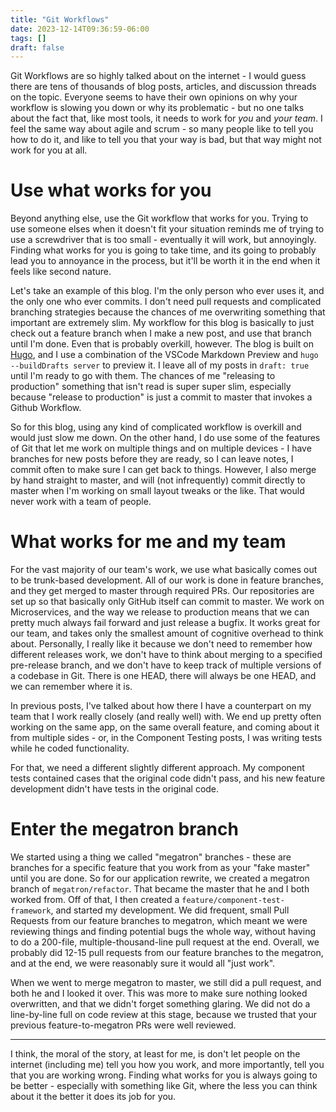 ```yaml
---
title: "Git Workflows"
date: 2023-12-14T09:36:59-06:00
tags: []
draft: false
---
```


Git Workflows are so highly talked about on the internet - I would guess there are tens of thousands of blog posts, articles, and discussion threads on the topic.  Everyone seems to have their own opinions on why your workflow is slowing you down or why its problematic - but no one talks about the fact that, like most tools, it needs to work for _you_ and _your team_.  I feel the same way about agile and scrum - so many people like to tell you how to do it, and like to tell you that your way is bad, but that way might not work for you at all.

<!--more-->

# Use what works for you

Beyond anything else, use the Git workflow that works for you.  Trying to use someone elses when it doesn't fit your situation reminds me of trying to use a screwdriver that is too small - eventually it will work, but annoyingly.  Finding what works for you is going to take time, and its going to probably lead you to annoyance in the process, but it'll be worth it in the end when it feels like second nature.

Let's take an example of this blog.  I'm the only person who ever uses it, and the only one who ever commits.  I don't need pull requests and complicated branching strategies because the chances of me overwriting something that important are extremely slim.  My workflow for this blog is basically to just check out a feature branch when I make a new post, and use that branch until I'm done.  Even that is probably overkill, however. The blog is built on [Hugo](https://gohugo.io/), and I use a combination of the VSCode Markdown Preview and `hugo --buildDrafts server` to preview it.  I leave all of my posts in `draft: true` until I'm ready to go with them.  The chances of me "releasing to production" something that isn't read is super super slim, especially because "release to production" is just a commit to master that invokes a Github Workflow.

So for this blog, using any kind of complicated workflow is overkill and would just slow me down.  On the other hand, I do use some of the features of Git that let me work on multiple things and on multiple devices - I have branches for new posts before they are ready, so I can leave notes, I commit often to make sure I can get back to things. However, I also merge by hand straight to master, and will (not infrequently) commit directly to master when I'm working on small layout tweaks or the like.  That would never work with a team of people.

# What works for me and my team

For the vast majority of our team's work, we use what basically comes out to be trunk-based development.  All of our work is done in feature branches, and they get merged to master through required PRs.  Our repositories are set up so that basically only GitHub itself can commit to master.  We work on Microservices, and the way we release to production means that we can pretty much always fail forward and just release a bugfix.  It works great for our team, and takes only the smallest amount of cognitive overhead to think about.  Personally, I really like it because we don't need to remember how different releases work, we don't have to think about merging to a specified pre-release branch, and we don't have to keep track of multiple versions of a codebase in Git.  There is one HEAD, there will always be one HEAD, and we can remember where it is.


In previous posts, I've talked about how there I have a counterpart on my team that I work really closely (and really well) with.  We end up pretty often working on the same app, on the same overall feature, and coming about it from multiple sides - or, in the Component Testing posts, I was writing tests while he coded functionality.  


For that, we need a different slightly different approach.  My component tests contained cases that the original code didn't pass, and his new feature development didn't have tests in the original code.  

# Enter the megatron branch

We started using a thing we called "megatron" branches - these are branches for a specific feature that you work from as your "fake master" until you are done.  So for our application rewrite, we created a megatron branch of `megatron/refactor`.  That became the master that he and I both worked from.  Off of that, I then created a `feature/component-test-framework`, and started my development.  We did frequent, small Pull Requests from our feature branches to megatron, which meant we were reviewing things and finding potential bugs the whole way, without having to do a 200-file, multiple-thousand-line pull request at the end.  Overall, we probably did 12-15 pull requests from our feature branches to the megatron, and at the end, we were reasonably sure it would all "just work".  

When we went to merge megatron to master, we still did a pull request, and both he and I looked it over. This was more to make sure nothing looked overwritten, and that we didn't forget something glaring.  We did not do a line-by-line full on code review at this stage, because we trusted that your previous feature-to-megatron PRs were well reviewed.  

------------

I think, the moral of the story, at least for me, is don't let people on the internet (including me) tell you how you work, and more importantly, tell you that you are working wrong.  Finding what works for you is always going to be better - especially with something like Git, where the less you can think about it the better it does its job for you.

